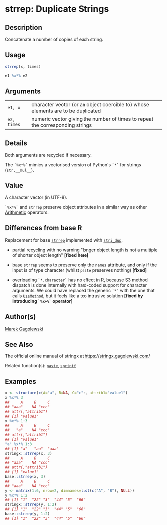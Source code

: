 # strrep: Duplicate Strings

## Description

Concatenate a number of copies of each string.

## Usage

```r
strrep(x, times)

e1 %x*% e2
```

## Arguments

|             |                                                                                  |
|-------------|----------------------------------------------------------------------------------|
| `e1, x`     | character vector (or an object coercible to) whose elements are to be duplicated |
| `e2, times` | numeric vector giving the number of times to repeat the corresponding strings    |

## Details

Both arguments are recycled if necessary.

The `` `%x*%` `` mimics a vectorised version of Python\'s `` `*` `` for strings (`str.__mul__`).

## Value

A character vector (in UTF-8).

`` `%x*%` `` and `strrep` preserve object attributes in a similar way as other [Arithmetic](https://stat.ethz.ch/R-manual/R-devel/library/base/help/Arithmetic.html) operators.

## Differences from base R

Replacement for base [`strrep`](https://stat.ethz.ch/R-manual/R-devel/library/base/help/strrep.html) implemented with [`stri_dup`](https://stringi.gagolewski.com/rapi/stri_dup.html).

-   partial recycling with no warning \"longer object length is not a multiple of shorter object length\" **\[fixed here\]**

-   base `strrep` seems to preserve only the `names` attribute, and only if the input is of type character (whilst `paste` preserves nothing) **\[fixed\]**

-   overloading `` `*.character` `` has no effect in R, because S3 method dispatch is done internally with hard-coded support for character arguments. We could have replaced the generic `` `*` `` with the one that calls [`UseMethod`](https://stat.ethz.ch/R-manual/R-devel/library/base/help/UseMethod.html), but it feels like a too intrusive solution **\[fixed by introducing `` `%x+%` `` operator\]**

## Author(s)

[Marek Gagolewski](https://www.gagolewski.com/)

## See Also

The official online manual of <span class="pkg">stringx</span> at <https://stringx.gagolewski.com/>

Related function(s): [`paste`](paste.md), [`sprintf`](sprintf.md)

## Examples




```r
x <- structure(c(A="a", B=NA, C="c"), attrib1="value1")
x %x*% 3
##     A     B     C 
## "aaa"    NA "ccc" 
## attr(,"attrib1")
## [1] "value1"
x %x*% 1:3
##     A     B     C 
##   "a"    NA "ccc" 
## attr(,"attrib1")
## [1] "value1"
"a" %x*% 1:3
## [1] "a"   "aa"  "aaa"
stringx::strrep(x, 3)
##     A     B     C 
## "aaa"    NA "ccc" 
## attr(,"attrib1")
## [1] "value1"
base::strrep(x, 3)
##     A     B     C 
## "aaa"    NA "ccc"
y <- matrix(1:6, nrow=2, dimnames=list(c("A", "B"), NULL))
y %x*% 1:2
## [1] "1"  "22" "3"  "44" "5"  "66"
stringx::strrep(y, 1:2)
## [1] "1"  "22" "3"  "44" "5"  "66"
base::strrep(y, 1:2)
## [1] "1"  "22" "3"  "44" "5"  "66"
```
